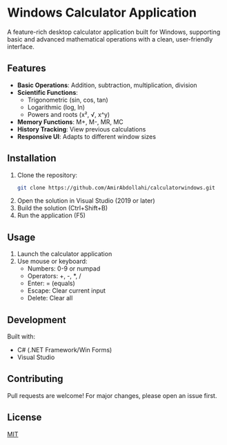 # Windows Calculator Application

<!-- Add a screenshot if available -->

A feature-rich desktop calculator application built for Windows, supporting basic and advanced mathematical operations with a clean, user-friendly interface.

## Features

- **Basic Operations**: Addition, subtraction, multiplication, division
- **Scientific Functions**: 
  - Trigonometric (sin, cos, tan)
  - Logarithmic (log, ln)
  - Powers and roots (x², √, x^y)
- **Memory Functions**: M+, M-, MR, MC
- **History Tracking**: View previous calculations
- **Responsive UI**: Adapts to different window sizes

## Installation

1. Clone the repository:
   ```bash
   git clone https://github.com/AmirAbdollahi/calculatorwindows.git
   ```
2. Open the solution in Visual Studio (2019 or later)
3. Build the solution (Ctrl+Shift+B)
4. Run the application (F5)

## Usage
1. Launch the calculator application
2. Use mouse or keyboard:
   - Numbers: 0-9 or numpad
   - Operators: +, -, *, /
   - Enter: = (equals)
   - Escape: Clear current input
   - Delete: Clear all

## Development
Built with:
- C# (.NET Framework/Win Forms)
- Visual Studio

## Contributing
Pull requests are welcome! For major changes, please open an issue first.

## License
[MIT](LICENSE)


